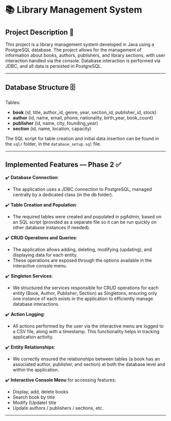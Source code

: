 # 📚 Library Management System

## Project Description 📖

This project is a library management system developed in Java using a PostgreSQL database. The project allows for the management of information about books, authors, publishers, and library sections, with user interaction handled via the console. Database interaction is performed via JDBC, and all data is persisted in PostgreSQL.

---

## Database Structure 🗄️

Tables:
- **book** (id, title, author_id, genre, year, section_id, publisher_id, stock)
- **author** (id, name, email, phone, nationality, birth_year, book_count)
- **publisher** (id, name, city, founding_year)
- **section** (id, name, location, capacity)

The SQL script for table creation and initial data insertion can be found in the `sql/` folder, in the `database_setup.sql` file.

---

## Implemented Features — Phase 2 ✅

✔️ **Database Connection**:
- The application uses a JDBC connection to PostgreSQL, managed centrally by a dedicated class (in the db folder).

✔️ **Table Creation and Population**:
- The required tables were created and populated in pgAdmin, based on an SQL script (provided as a separate file so it can be run quickly on other database instances if needed).

✔️ **CRUD Operations and Queries**:
- The application allows adding, deleting, modifying (updating), and displaying data for each entity.
- These operations are exposed through the options available in the interactive console menu.

✔️ **Singleton Services**:
- We structured the services responsible for CRUD operations for each entity (Book, Author, Publisher, Section) as Singletons, ensuring only one instance of each exists in the application to efficiently manage database interactions.

✔️ **Action Logging**:
- All actions performed by the user via the interactive menu are logged to a CSV file, along with a timestamp. This functionality helps in tracking application activity.

✔️ **Entity Relationships**:
- We correctly ensured the relationships between tables (a book has an associated author, publisher, and section) at both the database level and within the application.

✔️ **Interactive Console Menu** for accessing features:
- Display, add, delete books
- Search book by title
- Modify (Update) title
- Update authors / publishers / sections, etc.

---
